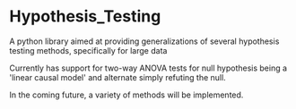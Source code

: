 # Hypothesis_Testing
A python library aimed at providing generalizations of several hypothesis testing methods, specifically for large data

Currently has support for two-way ANOVA tests for null hypothesis being a 'linear causal model' and alternate simply refuting the null.


In the coming future, a variety of methods will be implemented. 
